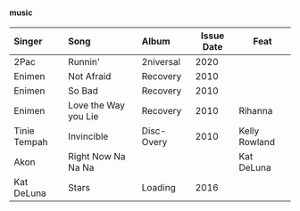 #### music
| Singer       | Song                 | Album      | Issue Date | Feat          |
|:-------------|:---------------------|:-----------|------------|---------------|
| 2Pac         | Runnin'              | 2niversal  | 2020       |               |
| Enimen       | Not Afraid           | Recovery   | 2010       |               |
| Enimen       | So Bad               | Recovery   | 2010       |               |
| Enimen       | Love the Way you Lie | Recovery   | 2010       | Rihanna       |
| Tinie Tempah | Invincible           | Disc-Overy | 2010       | Kelly Rowland |
| Akon         | Right Now Na Na Na   |            |            | Kat DeLuna    |
| Kat DeLuna   | Stars                | Loading    | 2016       |               |
